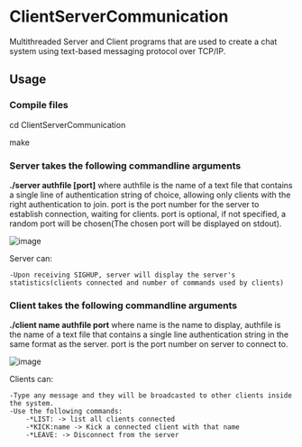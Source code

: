 # ClientServerCommunication
Multithreaded Server and Client programs that are used to create a chat system using text-based messaging protocol over TCP/IP.

## Usage

### Compile files
cd ClientServerCommunication

make

### Server takes the following commandline arguments

**./server authfile [port]** where authfile is the name of a text file that contains a single line of authentication string of choice, allowing only clients with the right authentication to join. port is the port number for the server to establish connection, waiting for clients. port is optional, if not specified, a random port will be chosen(The chosen port will be displayed on stdout).

![image](https://user-images.githubusercontent.com/86181006/127758503-6548dafc-4c4d-41d5-b348-b4f2d8df4b70.png)

Server can:

    -Upon receiving SIGHUP, server will display the server's statistics(clients connected and number of commands used by clients)

### Client takes the following commandline arguments

**./client name authfile port** where name is the name to display, authfile is the name of a text file that contains a single line authentication string in the same format as the server. port is the port number on server to connect to.

![image](https://user-images.githubusercontent.com/86181006/127758517-c398d3ef-34f5-47ed-91a0-b82befa7b6eb.png)

Clients can:

    -Type any message and they will be broadcasted to other clients inside the system.
    -Use the following commands:
        -*LIST: -> list all clients connected
        -*KICK:name -> Kick a connected client with that name  
        -*LEAVE: -> Disconnect from the server 





